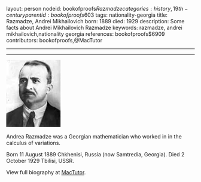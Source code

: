 layout: person
nodeid: bookofproofs$Razmadze
categories: history,19th-century
parentid: bookofproofs$603
tags: nationality-georgia
title: Razmadze, Andrei Mikhailovich
born: 1889
died: 1929
description: Some facts about Andrei Mikhailovich Razmadze
keywords: razmadze, andrei mikhailovich,nationality georgia
references: bookofproofs$6909
contributors: bookofproofs,@MacTutor

---


---

![Razmadze.jpg](https://github.com/bookofproofs/bookofproofs.github.io/blob/main/_sources/_assets/images/portraits/Razmadze.jpg?raw=true)

Andrea Razmadze was a Georgian mathematician who worked in in the calculus of variations.

Born 11 August 1889 Chkhenisi, Russia (now Samtredia, Georgia). Died 2 October 1929 Tbilisi, USSR.


View full biography at [MacTutor](https://mathshistory.st-andrews.ac.uk/Biographies/Razmadze/).